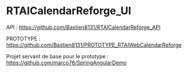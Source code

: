 # RTAICalendarReforge_UI

API : https://github.com/Bastien8131/RTAICalendarReforge_API

PROTOTYPE : https://github.com/Bastien8131/PROTOTYPE_RTAIWebCalendarReforge

Projet servant de base pour le prototype : https://github.com/marco76/SpringAngularDemo
